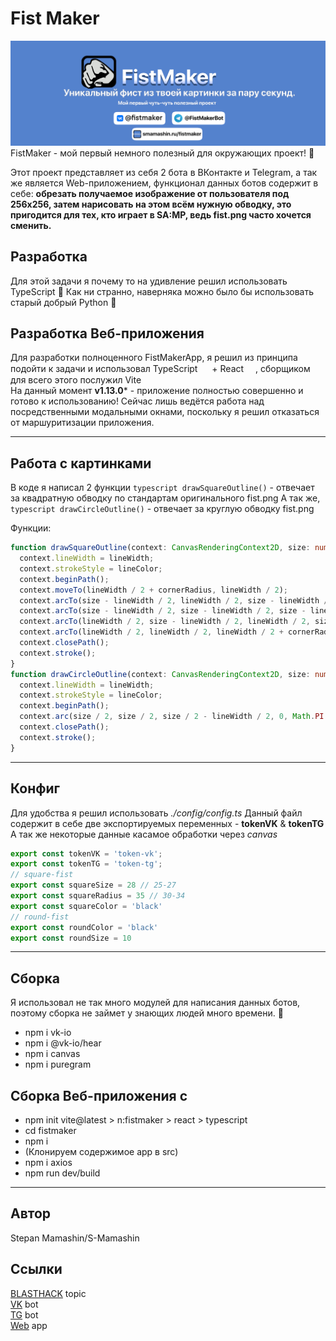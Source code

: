 # Fist Maker
<img src="./design/banner-app.jpg"  alt="error" title="cover-project">
FistMaker - мой первый немного полезный для окружающих проект! 🥶

Этот проект представляет из себя 2 бота в ВКонтакте и Telegram, а так же является Web-приложением, функционал данных ботов содержит в себе: **обрезать получаемое изображение от пользователя под 256x256, затем нарисовать на этом всём нужную обводку, 
это пригодится для тех, кто играет в SA:MP, ведь fist.png часто хочется сменить.**

## **Разработка**
Для этой задачи я почему то на удивление решил использовать TypeScript 🤯
Как ни странно, наверняка можно было бы использовать старый добрый Python 🐍

## **Разработка Веб-приложения**
Для разработки полноценного FistMakerApp, я решил из принципа подойти к задачи и использовал TypeScript <img src='https://fistmaker.ru/assets/emoji/ts.svg' width="15" height="15"> + React <img src='https://fistmaker.ru/assets/emoji/react.svg' width="15" height="15">, сборщиком для всего этого послужил Vite <img src='https://fistmaker.ru/assets/emoji/vite.svg' width="15" height="15"> <br/>
На данный момент **v1.13.0*** - приложение полностью совершенно и готово к использованию! Сейчас лишь ведётся работа над посредственными модальными окнами, поскольку я решил отказаться от маршуритизации приложения.

---

## **Работа с картинками**
В коде я написал 2 функции ```typescript drawSquareOutline()``` - отвечает за квадратную обводку по стандартам оригинального fist.png
А так же, ```typescript drawCircleOutline()``` - отвечает за круглую обводку fist.png

Функции: 
```typescript
function drawSquareOutline(context: CanvasRenderingContext2D, size: number, lineWidth: number, lineColor: string, cornerRadius: number) {
  context.lineWidth = lineWidth;
  context.strokeStyle = lineColor;
  context.beginPath();
  context.moveTo(lineWidth / 2 + cornerRadius, lineWidth / 2);
  context.arcTo(size - lineWidth / 2, lineWidth / 2, size - lineWidth / 2, lineWidth / 2 + cornerRadius, cornerRadius);
  context.arcTo(size - lineWidth / 2, size - lineWidth / 2, size - lineWidth / 2 - cornerRadius, size - lineWidth / 2, cornerRadius);
  context.arcTo(lineWidth / 2, size - lineWidth / 2, lineWidth / 2, size - lineWidth / 2 - cornerRadius, cornerRadius);
  context.arcTo(lineWidth / 2, lineWidth / 2, lineWidth / 2 + cornerRadius, lineWidth / 2, cornerRadius);
  context.closePath();
  context.stroke();
}
function drawCircleOutline(context: CanvasRenderingContext2D, size: number, lineWidth: number, lineColor: string) {
  context.lineWidth = lineWidth;
  context.strokeStyle = lineColor;
  context.beginPath();
  context.arc(size / 2, size / 2, size / 2 - lineWidth / 2, 0, Math.PI * 2);
  context.closePath();
  context.stroke();
}
```
---
## **Конфиг** 
Для удобства я решил использовать *./config/config.ts*
Данный файл содержит в себе две экспортируемых переменных - **tokenVK** & **tokenTG**
А так же некоторые данные касамое обработки через *canvas*
```typescript
export const tokenVK = 'token-vk';
export const tokenTG = 'token-tg';
// square-fist
export const squareSize = 28 // 25-27
export const squareRadius = 35 // 30-34
export const squareColor = 'black'
// round-fist
export const roundColor = 'black'
export const roundSize = 10
```

---

## **Сборка**
Я использовал не так много модулей для написания данных ботов, поэтому сборка не займет у знающих людей много времени. 🔩
* npm i vk-io
* npm i @vk-io/hear
* npm i canvas
* npm i puregram
  
## **Сборка Веб-приложения с <img src='https://fistmaker.ru/assets/emoji/vite.svg' width="15" height="15">**
* npm init vite@latest > n:fistmaker > react > typescript 
* cd fistmaker
* npm i 
* (Клонируем содержимое app в src)
* npm i axios 
* npm run dev/build

---
## **Автор**
Stepan Mamashin/S-Mamashin

## **Ссылки**
[BLASTHACK](https://www.blast.hk/threads/183886/) topic <br>
[VK](https://vk.com/fistmaker) bot <br>
[TG](https://t.me/FistMakerBot) bot <br>
[Web](https://smamashin.ru/fistmaker/) app



